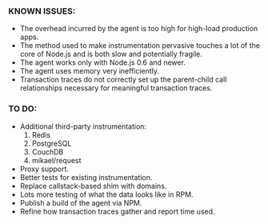 ### KNOWN ISSUES:

* The overhead incurred by the agent is too high for high-load production
  apps.
* The method used to make instrumentation pervasive touches a lot of the
  core of Node.js and is both slow and potentially fragile.
* The agent works only with Node.js 0.6 and newer.
* The agent uses memory very inefficiently.
* Transaction traces do not correctly set up the parent-child call
  relationships necessary for meaningful transaction traces.

### TO DO:

* Additional third-party instrumentation:
    1. Redis
    2. PostgreSQL
    3. CouchDB
    4. mikael/request
* Proxy support.
* Better tests for existing instrumentation.
* Replace callstack-based shim with domains.
* Lots more testing of what the data looks like in RPM.
* Publish a build of the agent via NPM.
* Refine how transaction traces gather and report time used.
